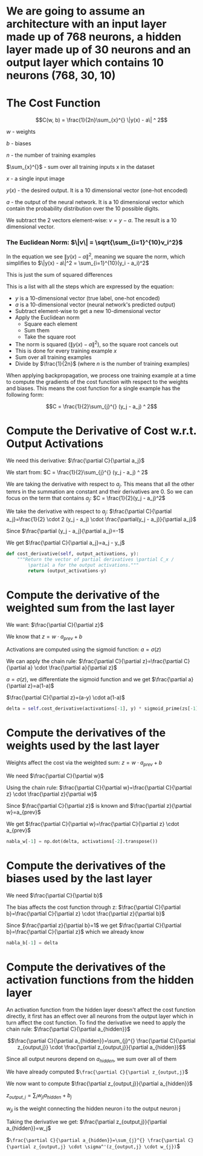 # We are going to assume an architecture with an input layer made up of 768 neurons, a hidden layer made up of 30 neurons and an output layer which contains 10 neurons (768, 30, 10)

# The Cost Function

```math
C(w, b) = \frac{1}{2n}\sum_{x}^{} \|y(x) - a\| ^ 2
```
$w$ - weights

$b$ - biases

$n$ - the number of training examples

$\sum_{x}^{}$ - sum over all training inputs x in the dataset

$x$ - a single input image

$y(x)$ - the desired output. It is a 10 dimensional vector (one-hot encoded)

$a$ - the output of the neural network. It is a 10 dimensional vector which contain the probability distribution over the 10 possible digits.

We subtract the 2 vectors element-wise: $`v = y - a`$. The result is a 10 dimensional vector.

### The Euclidean Norm: $`\|v\| = \sqrt{\sum_{i=1}^{10}v_i^2}`$

In the equation we see $`\|y(x) - a\|^2`$, meaning we square the norm, which simplifies to $`\|y(x) - a\|^2 = \sum_{i=1}^{10}(y_i - a_i)^2`$

This is just the sum of squared differences 

This is a list with all the steps which are expressed by the equation:

- $y$ is a 10-dimensional vector (true label, one-hot encoded)
- $a$ is a 10-dimensional vector (neural network's predicted output)
- Subtract element-wise to get a new 10-dimensional vector
- Apply the Euclidean norm
	- Square each element
	- Sum them
	- Take the square root
- The norm is squared ($`\|y(x) - a\|^2`$), so the square root cancels out
- This is done for every training example $x$
- Sum over all training examples
- Divide by $\frac{1}{2n}\$ (where $n$ is the number of training examples)

When applying backpropagation, we process one training example at a time to compute the gradients of the cost function with respect to the weights and biases. This means the cost function for a single example has the following form:

```math
C = \frac{1}{2}\sum_{j}^{} (y_j - a_j) ^ 2
```

# Compute the Derivative of Cost w.r.t. Output Activations 

We need this derivative: $`\frac{\partial C}{\partial a_j}`$

We start from: $`C = \frac{1}{2}\sum_{j}^{} (y_j - a_j) ^ 2`$

We are taking the derivative with respect to $`a_j`$. This means that all the other temrs in the summation are constant and their derivatives are 0. So we can focus on the term that contains $`a_j`$: $`C = \frac{1}{2}(y_j - a_j)^2`$

We take the derivative with respect to $`a_j`$: $`\frac{\partial C}{\partial a_j}=\frac{1}{2} \cdot 2 (y_j - a_j) \cdot \frac{\partial(y_j - a_j)}{\partial a_j}`$

Since $`\frac{\partial (y_j - a_j}{\partial a_j}=-1`$

We get $`\frac{\partial C}{\partial a_j}=a_j - y_j`$

```python
def cost_derivative(self, output_activations, y):
	"""Return the vector of partial derivatives \partial C_x /
        \partial a for the output activations."""
        return (output_activations-y)
```

# Compute the derivative of the weighted sum from the last layer

We want: $`\frac{\partial C}{\partial z}`$

We know that $`z = w \cdot a_{prev} + b`$

Activations are computed using the sigmoid function: $`a = \sigma(z)`$

We can apply the chain rule: $`\frac{\partial C}{\partial z}=\frac{\partial C}{\partial a} \cdot \frac{\partial a}{\partial z}`$

$`a=\sigma(z)`$, we differentiate the sigmoid function and we get $`\frac{\partial a}{\partial z}=a(1-a)`$

$`\frac{\partial C}{\partial z}=(a-y) \cdot a(1-a)`$

```python
delta = self.cost_derivative(activations[-1], y) * sigmoid_prime(zs[-1])
```

# Compute the derivatives of the weights used by the last layer

Weights affect the cost via the weighted sum: $`z = w \cdot a_{prev} + b`$

We need $`\frac{\partial C}{\partial w}`$

Using the chain rule: $`\frac{\partial C}{\partial w}=\frac{\partial C}{\partial z} \cdot \frac{\partial z}{\partial w}`$

Since $`\frac{\partial C}{\partial z}`$ is known and  $`\frac{\partial z}{\partial w}=a_{prev}`$

We get $`\frac{\partial C}{\partial w}=\frac{\partial C}{\partial z} \cdot a_{prev}`$

```python
nabla_w[-1] = np.dot(delta, activations[-2].transpose())
```

# Compute the derivatives of the biases used by the last layer

We need $`\frac{\partial C}{\partial b}`$

The bias affects the cost function through z: $`\frac{\partial C}{\partial b}=\frac{\partial C}{\partial z} \cdot \frac{\partial z}{\partial b}`$

Since $`\frac{\partial z}{\partial b}=1`$ we get $`\frac{\partial C}{\partial b}=\frac{\partial C}{\partial z}`$ which we already know


```python
nabla_b[-1] = delta
```

# Compute the derivatives of the activation functions from the hidden layer

An activation function from the hidden layer doesn't affect the cost function directly, it first has an effect over all neurons from the output layer which in turn affect the cost function. To find the derivative we need to apply the chain rule: $`\frac{\partial C}{\partial a_{hidden}}`$

```math
\frac{\partial C}{\partial a_{hidden}}=\sum_{j}^{} \frac{\partial C}{\partial z_{output,j}} \cdot \frac{\partial z_{output,j}}{\partial a_{hidden}}
```
Since all output neurons depend on $`a_{hidden}`$, we sum over all of them

We have already computed $`\frac{\partial C}{\partial z_{output,j}`$

We now want to compute $`\frac{\partial z_{output,j}}{\partial a_{hidden}}`$

$`z_{output,j} = \sum_{i}{} w_{ji}a_{hidden} + b_j`$

$`w_{ji}`$ is the weight connecting the hidden neuron i to the output neuron j

Taking the derivative we get: $`\frac{\partial z_{output,j}}{\partial a_{hidden}}=w_j`$

$`\frac{\partial C}{\partial a_{hidden}}=\sum_{j}^{} \frac{\partial C}{\partial z_{output,j} \cdot \sigma^'(z_{output,j} \cdot w_{j})`$
